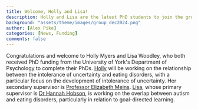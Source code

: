 ```yaml
---
title: Welcome, Holly and Lisa! 
description: Holly and Lisa are the latest PhD students to join the group.
background: "assets/theme/images/group_dec2024.png"
author: [Alex Pike]
categories: [News, Funding]
comments: false
---
```


Congratulations and welcome to Holly Myers and Lisa Woodley, who both received PhD funding from the University of York's Department of Psychology to complete their PhDs. <a href="https://cognition-mental-health.github.io/people/#Holly+Myers">Holly</a> will be working on the relationship between the intolerance of uncertainty and eating disorders, with a particular focus on the development of intolerance of uncertainty. Her secondary supervisor is <a href="https://www.york.ac.uk/psychology/staff/academicstaff/elizabeth_meins/">Professor Elizabeth Meins</a>. <a href="https://cognition-mental-health.github.io/people/#Lisa+Woodley">Lisa</a>, whose primary supervisor is <a href="https://www.york.ac.uk/psychology/staff/academicstaff/hh1355/">Dr Hannah Hobson</a>, is working on the overlap between autism and eating disorders, particularly in relation to goal-directed learning. 
